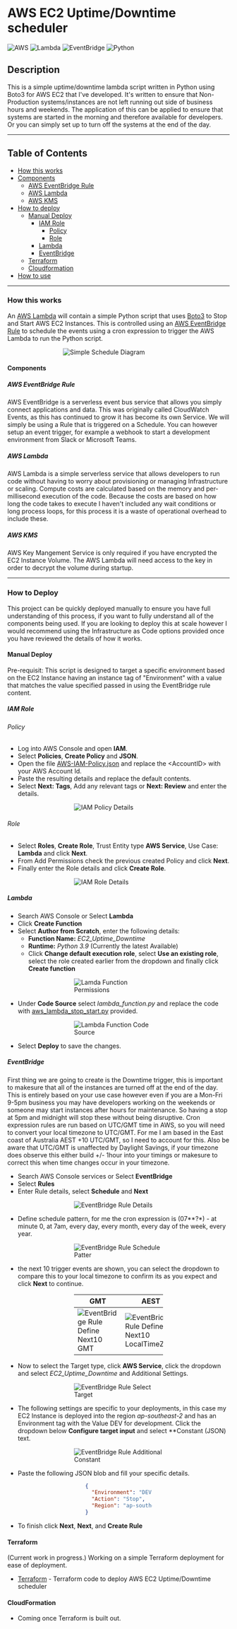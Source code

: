# AWS EC2 Uptime/Downtime scheduler

 ![AWS](https://img.shields.io/badge/aws-ff9900?style=for-the-badge&logo=amazonaws&logoColor=white) ![Lambda](https://img.shields.io/badge/aws_lambda-ff9900?style=for-the-badge&logo=awslambda&logoColor=white) ![EventBridge](https://img.shields.io/badge/aws_lambda-ff9900?style=for-the-badge&logo=awslambda&logoColor=white) ![Python](https://img.shields.io/badge/python-3776ab?style=for-the-badge&logo=python&logoColor=yellow)

## Description

This is a simple uptime/downtime lambda script written in Python using Boto3 for AWS EC2 that I've developed. It's written to ensure that Non-Production systems/instances are not left running out side of business hours and weekends.
The application of this can be applied to ensure that systems are started in the morning and therefore available for developers. Or you can simply set up to turn off the systems at the end of the day.

---

## Table of Contents

* [How this works](#how-this-works)
* [Components](#components)
  * [AWS EventBridge Rule](#aws-eventbridge-rule)
  * [AWS Lambda](#aws-lambda)
  * [AWS KMS](#aws-kms)
* [How to deploy](#how-to-deploy)
  * [Manual Deploy](#manual-deploy)
    * [IAM Role](#iam-role)
      * [Policy](#policy)
      * [Role](#role)
    * [Lambda](#lambda)
    * [EventBridge](#eventbridge)
  * [Terraform](#terraform)
  * [Cloudformation](#cloudformation)
* [How to use](#how-to-use)

---

### How this works

An [AWS Lambda](https://aws.amazon.com/lambda/) will contain a simple Python script that uses [Boto3](https://boto3.amazonaws.com/v1/documentation/api/latest/index.html) to Stop and Start AWS EC2 Instances. This is controlled using an [AWS EventBridge Rule](https://docs.aws.amazon.com/eventbridge/latest/userguide/eb-rules.html) to schedule the events using a cron expression to trigger the AWS Lambda to run the Python script.

<div style="margin-left: auto;
            margin-right: auto;
            width: 50%">

![Simple Schedule Diagram](./images/Schedule-Uptime_Downtime.drawio.png?raw-true)
</div>

#### Components

##### AWS EventBridge Rule

AWS EventBridge is a serverless event bus service that allows you simply connect applications and data. This was originally called CloudWatch Events, as this has continued to grow it has become its own Service. We will simply be using a Rule that is triggered on a Schedule. You can however setup an event trigger, for example a webhook to start a development environment from Slack or Microsoft Teams.

##### AWS Lambda

AWS Lambda is a simple serverless service that allows developers to run code without having to worry about provisioning or managing Infrastructure or scaling. Compute costs are calculated based on the memory and per-millisecond execution of the code. Because the costs are based on how long the code takes to execute I haven't included any wait conditions or long process loops, for this process it is a waste of operational overhead to include these.

##### AWS KMS

AWS Key Mangement Service is only required if you have encrypted the EC2 Instance Volume. The AWS Lambda will need access to the key in order to decrypt the volume during startup.

---

### How to Deploy

This project can be quickly deployed manually to ensure you have full understanding of this process, if you want to fully understand all of the components being used. If you are looking to deploy this at scale however I would recommend using the Infrastructure as Code options provided once you have reviewed the details of how it works.

#### Manual Deploy

Pre-requisit: This script is designed to target a specific environment based on the EC2 Instance having an instance tag of "Environment" with a value that matches the value specified passed in using the EventBridge rule content.

##### IAM Role

###### Policy

* Log into AWS Console and open **IAM**.
* Select **Policies**, **Create Policy** and **JSON**.
* Open the file [AWS-IAM-Policy.json](AWS-IAM-Policy.json) and replace the \<AccountID> with your AWS Account Id.
* Paste the resulting details and replace the default contents.
* Select **Next: Tags**, Add any relevant tags or **Next: Review** and enter the details.

<div style="margin-left: auto;
            margin-right: auto;
            width: 40%">

![IAM Policy Details](./images/iam-policy-review.png)
</div>

###### Role

* Select **Roles**, **Create Role**, Trust Entity type **AWS Service**, Use Case: **Lambda** and click **Next**.
* From Add Permissions check the previous created Policy and click **Next**.
* Finally enter the Role details and click **Create Role**.

<div style="margin-left: auto;
            margin-right: auto;
            width: 40%">

![IAM Role Details](./images/iam-role-review.png)
</div>

##### Lambda

* Search AWS Console or Select **Lambda**
* Click **Create Function**
* Select **Author from Scratch**, enter the following details:
  * **Function Name:** *EC2_Uptime_Downtime*
  * **Runtime:** *Python 3.9* (Currently the latest Available)
  * Click **Change default execution role**, select **Use an existing role**, select the role created earlier from the dropdown and finally click **Create function**

<div style="margin-left: auto;
            margin-right: auto;
            width: 40%">

![Lamda Function Permissions](./images/lambda-function-permissions.png)
</div>

* Under **Code Source** select *lambda_function.py* and replace the code with [aws_lambda_stop_start.py](./aws_lambda_stop_start.py) provided.

<div style="margin-left: auto;
            margin-right: auto;
            width: 40%">

![Lambda Function Code Source](./images/lambda-function-code-source.png)
</div>

* Select **Deploy** to save the changes.

##### EventBridge

First thing we are going to create is the Downtime trigger, this is important to makesure that all of the instances are turned off at the end of the day.
This is entirely based on your use case however even if you are a Mon-Fri 9-5pm business you may have developers working on the weekends or someone may start instances after hours for maintenance. So having a stop at 5pm and midnight will stop these without being disruptive.
Cron expression rules are run based on UTC/GMT time in AWS, so you will need to convert your local timezone to UTC/GMT. For me I am based in the East coast of Australia AEST +10 UTC/GMT, so I need to account for this. Also be aware that UTC/GMT is unaffected by Daylight Savings, if your timezone does observe this either build +/- 1hour into your timings or makesure to correct this when time changes occur in your timezone.

* Search AWS Console services or Select **EventBridge**
* Select **Rules**
* Enter Rule details, select **Schedule** and **Next**

<div style="margin-left: auto;
            margin-right: auto;
            width: 40%">

![EventBridge Rule Details](./images/eventbridge-rule-define-rule-detail.png)
</div>

* Define schedule pattern, for me the cron expression is (07\*\*\?\*) - at minute 0, at 7am, every day, every month, every day of the week, every year.

<div style="margin-left: auto;
            margin-right: auto;
            width: 40%">

![EventBridge Rule Schedule Patter](./images/eventbridge-rule-define-rule-schedule.png)
</div>

* the next 10 trigger events are shown, you can select the dropdown to compare this to your local timezone to confirm its as you expect and click **Next** to continue.

<div style="margin-left: auto;
            margin-right: auto;
            width: 40%">

| GMT | AEST |
|-----|------|
|![EventBridge Rule Define Next10 GMT](./images/eventbridge-rule-define-rule-next10-gmt.png) | ![EventBridge Rule Define Next10 LocalTimeZone](./images/eventbridge-rule-define-rule-next10-ltz.png)
</div>

* Now to select the Target type, click **AWS Service**, click the dropdown and select *EC2_Uptime_Downtime* and Additional Settings.

<div style="margin-left: auto;
            margin-right: auto;
            width: 40%">

![EventBridge Rule Select Target](./images/eventbridge-rule-select-target.png)
</div>

* The following settings are specific to your deployments, in this case my EC2 Instance is deployed into the region *ap-southeast-2* and has an Environment tag with the Value DEV for development. Click the dropdown below **Configure target input** and select **Constant (JSON) text.

<div style="margin-left: auto;
            margin-right: auto;
            width: 40%">

![EventBridge Rule Additional Constant](./images/eventbridge-rule-select-target-additional-constant-json.png)
</div>

* Paste the following JSON blob and fill your specific details.

<div style="margin-left: auto;
            margin-right: auto;
            width: 30%">

```json
{
  "Environment": "DEV",
  "Action": "Stop",
  "Region": "ap-southeast-2"
}
```

</div>

* To finish click **Next**, **Next**, and **Create Rule**

#### Terraform

(Current work in progress.)
Working on a simple Terraform deployment for ease of deployment.

* [Terraform](./uptime_downtime/terraform/README.md) - Terraform code to deploy AWS EC2 Uptime/Downtime scheduler

#### CloudFormation

* Coming once Terraform is built out.
